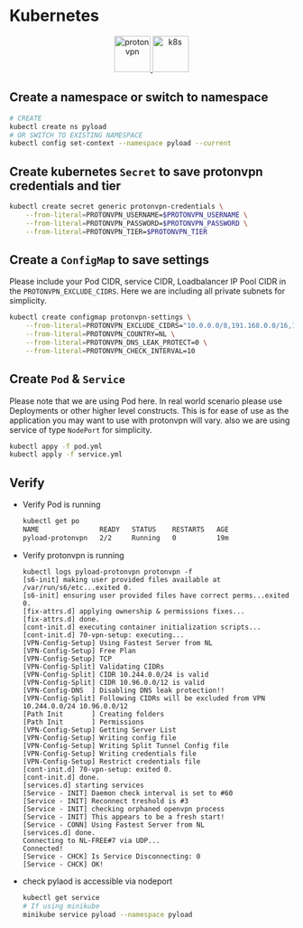 # Kubernetes

<p align="center">
  <a href="https://protonvpn.com" target="_blank" rel="noreferrer">
    <img src="https://static.prasadt.com/logos/proton/scalable/protonvpn-wide.svg" height="64" alt="protonvpn">
  </a>
  <a href="https://kubernetes.io/" target="_blank" rel="noreferrer">
    <img src="https://static.prasadt.com/logos/k8s/svg/kubernetes-horizontal.svg" height="64" alt="k8s">
  </a>
</p>

## Create a namespace or switch to namespace

```bash
# CREATE
kubectl create ns pyload
# OR SWITCH TO EXISTING NAMESPACE
kubectl config set-context --namespace pyload --current
```


## Create kubernetes `Secret` to save protonvpn credentials and tier

```bash
kubectl create secret generic protonvpn-credentials \
    --from-literal=PROTONVPN_USERNAME=$PROTONVPN_USERNAME \
    --from-literal=PROTONVPN_PASSWORD=$PROTONVPN_PASSWORD \
    --from-literal=PROTONVPN_TIER=$PROTONVPN_TIER
```

## Create a `ConfigMap` to save settings

Please include your Pod CIDR, service CIDR, Loadbalancer IP Pool CIDR in the `PROTONVPN_EXCLUDE_CIDRS`. Here we are including all private subnets for simplicity.

```bash
kubectl create configmap protonvpn-settings \
    --from-literal=PROTONVPN_EXCLUDE_CIDRS="10.0.0.0/8,191.168.0.0/16,172.16.0.0/12" \
    --from-literal=PROTONVPN_COUNTRY=NL \
    --from-literal=PROTONVPN_DNS_LEAK_PROTECT=0 \
    --from-literal=PROTONVPN_CHECK_INTERVAL=10
```

## Create `Pod` & `Service`

Please note that we are using Pod here. In real world scenario please use Deployments or other higher level constructs.
This is for ease of use as the application you may want to use with protonvpn will vary. also we are using service of type `NodePort` for simplicity.

```bash
kubectl appy -f pod.yml
kubectl apply -f service.yml
```

## Verify

- Verify Pod is running

    ```bash
    kubectl get po
    NAME               READY   STATUS    RESTARTS   AGE
    pyload-protonvpn   2/2     Running   0          19m
    ```

- Verify protonvpn is running

    ```console
    kubectl logs pyload-protonvpn protonvpn -f
    [s6-init] making user provided files available at /var/run/s6/etc...exited 0.
    [s6-init] ensuring user provided files have correct perms...exited 0.
    [fix-attrs.d] applying ownership & permissions fixes...
    [fix-attrs.d] done.
    [cont-init.d] executing container initialization scripts...
    [cont-init.d] 70-vpn-setup: executing...
    [VPN-Config-Setup] Using Fastest Server from NL
    [VPN-Config-Setup] Free Plan
    [VPN-Config-Setup] TCP
    [VPN-Config-Split] Validating CIDRs
    [VPN-Config-Split] CIDR 10.244.0.0/24 is valid
    [VPN-Config-Split] CIDR 10.96.0.0/12 is valid
    [VPN-Config-DNS  ] Disabling DNS leak protection!!
    [VPN-Config-Split] Following CIDRs will be excluded from VPN 10.244.0.0/24 10.96.0.0/12
    [Path Init       ] Creating folders
    [Path Init       ] Permissions
    [VPN-Config-Setup] Getting Server List
    [VPN-Config-Setup] Writing config file
    [VPN-Config-Setup] Writing Split Tunnel Config file
    [VPN-Config-Setup] Writing credentials file
    [VPN-Config-Setup] Restrict credentials file
    [cont-init.d] 70-vpn-setup: exited 0.
    [cont-init.d] done.
    [services.d] starting services
    [Service - INIT] Daemon check interval is set to #60
    [Service - INIT] Reconnect treshold is #3
    [Service - INIT] checking orphaned openvpn process
    [Service - INIT] This appears to be a fresh start!
    [Service - CONN] Using Fastest Server from NL
    [services.d] done.
    Connecting to NL-FREE#7 via UDP...
    Connected!
    [Service - CHCK] Is Service Disconnecting: 0
    [Service - CHCK] OK!
    ```

- check pylaod is accessible via nodeport

    ```bash
    kubectl get service
    # If using minikube
    minikube service pyload --namespace pyload
    ```
